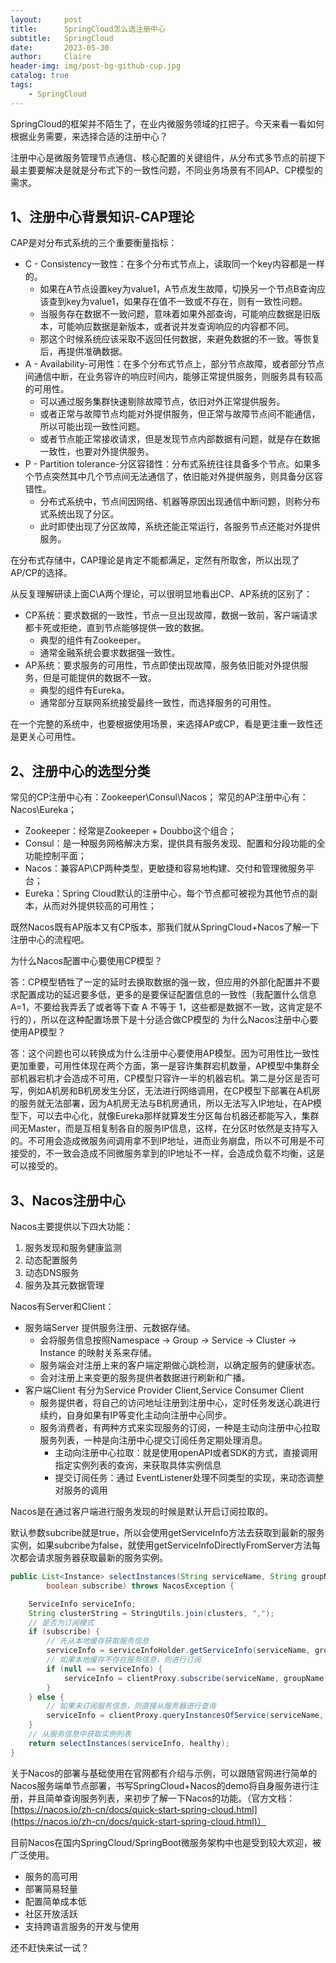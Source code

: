 ```yaml
---
layout:     post
title:      SpringCloud怎么选注册中心
subtitle:   SpringCloud
date:       2023-05-30
author:     Claire
header-img: img/post-bg-github-cup.jpg
catalog: true
tags:
    - SpringCloud
---
```


SpringCloud的框架并不陌生了，在业内微服务领域的扛把子。今天来看一看如何根据业务需要，来选择合适的注册中心？

注册中心是微服务管理节点通信、核心配置的关键组件，从分布式多节点的前提下最主要要解决是就是分布式下的一致性问题，不同业务场景有不同AP、CP模型的需求。

## 1、注册中心背景知识-CAP理论

CAP是对分布式系统的三个重要衡量指标：

- C - Consistency一致性：在多个分布式节点上，读取同一个key内容都是一样的。
  - 如果在A节点设置key为value1，A节点发生故障，切换另一个节点B查询应该查到key为value1，如果存在值不一致或不存在，则有一致性问题。
  - 当服务存在数据不一致问题，意味着如果外部查询，可能响应数据是旧版本，可能响应数据是新版本，或者说并发查询响应的内容都不同。
  - 那这个时候系统应该采取不返回任何数据，来避免数据的不一致。等恢复后，再提供准确数据。
- A - Availability-可用性：在多个分布式节点上，部分节点故障，或者部分节点间通信中断，在业务容许的响应时间内，能够正常提供服务，则服务具有较高的可用性。
  - 可以通过服务集群快速剔除故障节点，依旧对外正常提供服务。
  - 或者正常与故障节点均能对外提供服务，但正常与故障节点间不能通信，所以可能出现一致性问题。
  - 或者节点能正常接收请求，但是发现节点内部数据有问题，就是存在数据一致性，也要对外提供服务。
- P - Partition tolerance-分区容错性：分布式系统往往具备多个节点。如果多个节点突然其中几个节点间无法通信了，依旧能对外提供服务，则具备分区容错性。
  - 分布式系统中，节点间因网络、机器等原因出现通信中断问题，则称分布式系统出现了分区。
  - 此时即使出现了分区故障，系统还能正常运行，各服务节点还能对外提供服务。

在分布式存储中，CAP理论是肯定不能都满足，定然有所取舍，所以出现了AP/CP的选择。

从反复理解研读上面C\A两个理论，可以很明显地看出CP、AP系统的区别了：

- CP系统：要求数据的一致性，节点一旦出现故障，数据一致前，客户端请求都卡死或拒绝，直到节点能够提供一致的数据。
	- 典型的组件有Zookeeper。
	- 通常金融系统会要求数据强一致性。
- AP系统：要求服务的可用性，节点即使出现故障，服务依旧能对外提供服务，但是可能提供的数据不一致。
	- 典型的组件有Eureka。
	- 通常部分互联网系统接受最终一致性，而选择服务的可用性。

在一个完整的系统中，也要根据使用场景，来选择AP或CP，看是更注重一致性还是更关心可用性。

## 2、注册中心的选型分类

常见的CP注册中心有：Zookeeper\Consul\Nacos；
常见的AP注册中心有：Nacos\Eureka；

- Zookeeper：经常是Zookeeper + Doubbo这个组合；
- Consul：是一种服务网格解决方案，提供具有服务发现、配置和分段功能的全功能控制平面；
- Nacos：兼容AP\CP两种类型，更敏捷和容易地构建、交付和管理微服务平台；
- Eureka：Spring Cloud默认的注册中心，每个节点都可被视为其他节点的副本，从而对外提供较高的可用性；


既然Nacos既有AP版本又有CP版本，那我们就从SpringCloud+Nacos了解一下注册中心的流程吧。

为什么Nacos配置中心要使用CP模型？

答：CP模型牺牲了一定的延时去换取数据的强一致，但应用的外部化配置并不要求配置成功的延迟要多低，更多的是要保证配置信息的一致性（我配置什么信息A=1，不要给我弄丢了或者等下查 A 不等于 1，这些都是数据不一致，这肯定是不行的），所以在这种配置场景下是十分适合做CP模型的
为什么Nacos注册中心要使用AP模型？

答：这个问题也可以转换成为什么注册中心要使用AP模型。因为可用性比一致性更加重要，可用性体现在两个方面，第一是容许集群宕机数量，AP模型中集群全部机器宕机才会造成不可用，CP模型只容许一半的机器宕机。第二是分区是否可写，例如A机房和B机房发生分区，无法进行网络调用，在CP模型下部署在A机房的服务就无法部署，因为A机房无法与B机房通讯，所以无法写入IP地址，在AP模型下，可以去中心化，就像Eureka那样就算发生分区每台机器还都能写入，集群间无Master，而是互相复制各自的服务IP信息，这样，在分区时依然是支持写入的。不可用会造成微服务间调用拿不到IP地址，进而业务崩盘，所以不可用是不可接受的，不一致会造成不同微服务拿到的IP地址不一样，会造成负载不均衡，这是可以接受的。

## 3、Nacos注册中心

Nacos主要提供以下四大功能：

1. 服务发现和服务健康监测
2. 动态配置服务
3. 动态DNS服务
4. 服务及其元数据管理
  
Nacos有Server和Client：

- 服务端Server 提供服务注册、元数据存储。
	- 会将服务信息按照Namespace -> Group -> Service -> Cluster -> Instance 的映射关系来存储。
	- 服务端会对注册上来的客户端定期做心跳检测，以确定服务的健康状态。
	- 会对注册上来变更的服务提供者数据进行刷新和广播。
- 客户端Client 有分为Service Provider Client,Service Consumer Client
	- 服务提供者，将自己的访问地址注册到注册中心，定时任务发送心跳进行续约，自身如果有IP等变化主动向注册中心同步。
	- 服务消费者，有两种方式来实现服务的订阅，一种是主动向注册中心拉取服务列表，一种是向注册中心提交订阅任务定期处理消息。
		- 主动向注册中心拉取：就是使用openAPI或者SDK的方式，直接调用指定实例列表的查询，来获取具体实例信息
		- 提交订阅任务：通过 EventListener处理不同类型的实现，来动态调整对服务的调用

Nacos是在通过客户端进行服务发现的时候是默认开启订阅拉取的。

默认参数subcribe就是true，所以会使用getServiceInfo方法去获取到最新的服务实例，如果subcribe为false，就使用getServiceInfoDirectlyFromServer方法每次都会请求服务器获取最新的服务实例。

```java
public List<Instance> selectInstances(String serviceName, String groupName, List<String> clusters, boolean healthy,
        boolean subscribe) throws NacosException {

    ServiceInfo serviceInfo;
    String clusterString = StringUtils.join(clusters, ",");
    // 是否为订阅模式
    if (subscribe) {
        // 先从本地缓存获取服务信息
        serviceInfo = serviceInfoHolder.getServiceInfo(serviceName, groupName, clusterString);
        // 如果本地缓存不存在服务信息，则进行订阅
        if (null == serviceInfo) {
            serviceInfo = clientProxy.subscribe(serviceName, groupName, clusterString);
        }
    } else {
        // 如果未订阅服务信息，则直接从服务器进行查询
        serviceInfo = clientProxy.queryInstancesOfService(serviceName, groupName, clusterString, 0, false);
    }
    // 从服务信息中获取实例列表
    return selectInstances(serviceInfo, healthy);
}
```

关于Nacos的部署与基础使用在官网都有介绍与示例，可以跟随官网进行简单的Nacos服务端单节点部署，书写SpringCloud+Nacos的demo将自身服务进行注册，并且简单查询服务列表，来初步了解一下Nacos的功能。（官方文档：[https://nacos.io/zh-cn/docs/quick-start-spring-cloud.html](https://nacos.io/zh-cn/docs/quick-start-spring-cloud.html)）

目前Nacos在国内SpringCloud/SpringBoot微服务架构中也是受到较大欢迎，被广泛使用。

- 服务的高可用 
- 部署简易轻量
- 配置简单成本低
- 社区开放活跃
- 支持跨语言服务的开发与使用

还不赶快来试一试？
